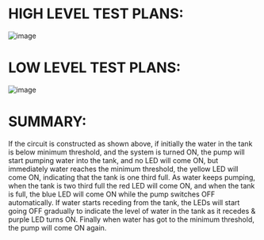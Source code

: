 
# HIGH LEVEL TEST PLANS:

![image](https://user-images.githubusercontent.com/85006836/157016182-045783e6-22eb-484c-9068-f76737cc22ff.png)



# LOW LEVEL TEST PLANS:

![image](https://user-images.githubusercontent.com/85006836/157015082-cb0f2fff-7d36-41e7-88bd-ef6e2a2c4457.png)

# SUMMARY:

If the circuit is constructed as shown above, if initially the water in the tank is below minimum threshold, and the system is turned ON, the pump will start pumping water into the tank, and no LED will come ON, but immediately water reaches the minimum threshold, the yellow LED will come ON, indicating that the tank is one third full. As water keeps pumping, when the tank is two third full the red LED will come ON, and when the tank is full, the blue LED will come ON while the pump switches OFF automatically. If water starts receding from the tank, the LEDs will start going OFF gradually to indicate the level of water in the tank as it recedes & purple LED turns ON. Finally when water has got to the minimum threshold, the pump will come ON again.

